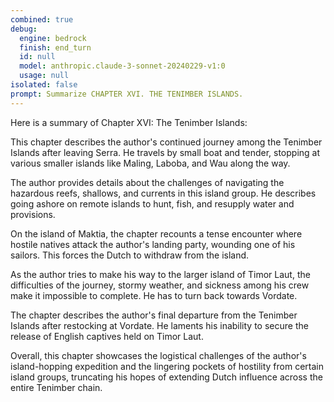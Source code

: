 ```yaml
---
combined: true
debug:
  engine: bedrock
  finish: end_turn
  id: null
  model: anthropic.claude-3-sonnet-20240229-v1:0
  usage: null
isolated: false
prompt: Summarize CHAPTER XVI. THE TENIMBER ISLANDS.
---
```

Here is a summary of Chapter XVI: The Tenimber Islands:

This chapter describes the author's continued journey among the Tenimber Islands after leaving Serra. He travels by small boat and tender, stopping at various smaller islands like Maling, Laboba, and Wau along the way.

The author provides details about the challenges of navigating the hazardous reefs, shallows, and currents in this island group. He describes going ashore on remote islands to hunt, fish, and resupply water and provisions.

On the island of Maktia, the chapter recounts a tense encounter where hostile natives attack the author's landing party, wounding one of his sailors. This forces the Dutch to withdraw from the island.

As the author tries to make his way to the larger island of Timor Laut, the difficulties of the journey, stormy weather, and sickness among his crew make it impossible to complete. He has to turn back towards Vordate.

The chapter describes the author's final departure from the Tenimber Islands after restocking at Vordate. He laments his inability to secure the release of English captives held on Timor Laut.

Overall, this chapter showcases the logistical challenges of the author's island-hopping expedition and the lingering pockets of hostility from certain island groups, truncating his hopes of extending Dutch influence across the entire Tenimber chain.